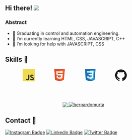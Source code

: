 
## Hi there! <img src="https://raw.githubusercontent.com/iampavangandhi/iampavangandhi/master/gifs/Hi.gif" width="30px"></h2>

### Abstract

- 📙 Graduating in control and automation engineering.
- 🌱 I’m currently learning HTML, CSS, JAVASCRIPT, C++
- 🤔 I’m looking for help with JAVASCRIPT, CSS



## Skills 🚀
<p align="center">
    <img height="40" src="https://raw.githubusercontent.com/devicons/devicon/master/icons/javascript/javascript-original.svg">
    &nbsp;&nbsp;&nbsp;&nbsp;&nbsp;&nbsp;&nbsp;&nbsp;&nbsp;&nbsp;&nbsp;&nbsp;&nbsp;
    <img height="40" src="https://raw.githubusercontent.com/devicons/devicon/master/icons/html5/html5-original.svg">
    &nbsp;&nbsp;&nbsp;&nbsp;&nbsp;&nbsp;&nbsp;&nbsp;&nbsp;&nbsp;&nbsp;&nbsp;&nbsp;
    <img height="40" src="https://raw.githubusercontent.com/devicons/devicon/master/icons/css3/css3-original.svg">
    &nbsp;&nbsp;&nbsp;&nbsp;&nbsp;&nbsp;&nbsp;&nbsp;&nbsp;&nbsp;&nbsp;&nbsp;&nbsp;
    <img height="40" src="https://raw.githubusercontent.com/devicons/devicon/master/icons/github/github-original.svg">
    &nbsp;&nbsp;&nbsp;&nbsp;&nbsp;&nbsp;&nbsp;&nbsp;&nbsp;&nbsp;&nbsp;&nbsp;&nbsp;

   
</p>
<p align="center">
  </a>
</p>
</br>
</br>
<p align="center">
  <a href="https://github.com/anuraghazra/github-readme-stats">
    <img
      align="center"
           height="165"
      src="https://github-readme-stats.vercel.app/api/top-langs/?username=bernardomurta&layout=compact"/>
  </a>
  <a href="https://github.com/anuraghazra/github-readme-stats">
    <img
      align="center"
      height="165"
      <img src="https://github-readme-stats.vercel.app/api?username=bernardomurta&show_icons=true" alt="bernardomurta"/>
  </a>
</p>


## Contact 📱


[![Instagram Badge](https://img.shields.io/badge/-@bmtbts-6633cc?style=flat-square&labelColor=6633cc&logo=instagram&logoColor=white&link=https://instagram.com/bmtbts)](https://instagram.com/bmtbts) 
[![Linkedin Badge](https://img.shields.io/badge/-Bernardo%20Murta-6633cc?style=flat-square&logo=Linkedin&logoColor=white&link=https://www.linkedin.com/in/bernardomurta/)](https://www.linkedin.com/in/bernardomurta/) 
[![Twitter Badge](https://img.shields.io/badge/-BernardoMurtaB-6633cc?style=flat-square&labelColor=6633cc&logo=twitter&logoColor=white&link=https://twitter.com/BernardoMurtaB)](https://twitter.com/BernardoMurtaB) 



<!--
**bernardomurta/bernardomurta** is a ✨ _special_ ✨ repository because its `README.md` (this file) appears on your GitHub profile.

Here are some ideas to get you started:

- 🔭 I’m currently working on ...
- 🌱 I’m currently learning ...
- 👯 I’m looking to collaborate on ...
- 🤔 I’m looking for help with ...
- 💬 Ask me about ...
- 📫 How to reach me: ...
- 😄 Pronouns: ...
- ⚡ Fun fact: ...
-->

